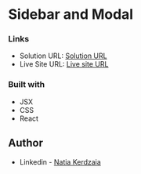 # Sidebar and Modal

### Links

- Solution URL: [Solution URL](https://github.com/natiaker/sidebar-and-modal.git)
- Live Site URL: [Live site URL](https://natiaker.github.io/sidebar-and-modal/)

### Built with

- JSX
- CSS
- React

## Author

- Linkedin - [Natia Kerdzaia](linkedin.com/in/natiaker/)
